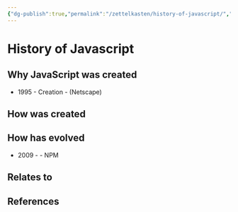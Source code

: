 ```yaml
---
{"dg-publish":true,"permalink":"/zettelkasten/history-of-javascript/","title":"History of Javascript","tags":["status/todo","core/tech/languages/javascript"],"noteIcon":"","created":"2023-10-10T17:25:03.972+01:00","updated":"2023-10-10T17:34:42.368+01:00"}
---
```



# History of Javascript

## Why JavaScript was created

- 1995 - Creation - (Netscape)
## How was created

## How has evolved

- 2009 -  - NPM



## Relates to
## References
